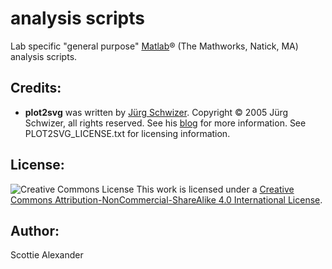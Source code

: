 # analysis scripts

Lab specific "general purpose" [Matlab](http://www.mathworks.com/products/matlab/)® (The Mathworks, Natick, MA) analysis scripts.

## Credits:
* **plot2svg** was written by [Jürg Schwizer](http://www.zhinst.com/blogs/schwizer/). Copyright © 2005 Jürg Schwizer, all rights reserved. See his [blog](http://www.zhinst.com/blogs/schwizer/2009/08/scalable-vector-graphics-svg-export-of-figures-from-matlab/) for more information. See PLOT2SVG_LICENSE.txt for licensing information.

## License:
![Creative Commons License](https://i.creativecommons.org/l/by-nc-sa/4.0/88x31.png) This work is licensed under a [Creative Commons Attribution-NonCommercial-ShareAlike 4.0 International License](http://creativecommons.org/licenses/by-nc-sa/4.0/).

## Author:
Scottie Alexander
